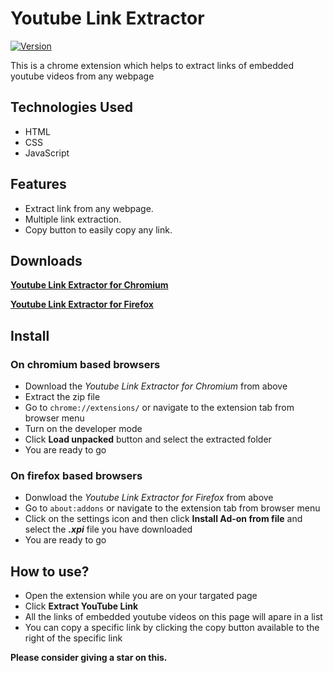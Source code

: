 # Youtube Link Extractor

[![Version](https://img.shields.io/badge/version-1.0.0-blue.svg)](https://github.com/rionislam/youtube-link-extractor/releases/tag/v1.0.0)

This is a chrome extension which helps to extract links of embedded youtube videos from any webpage

## Technologies Used

- HTML
- CSS
- JavaScript

## Features

- Extract link from any webpage.
- Multiple link extraction.
- Copy button to easily copy any link.

## Downloads

 **[Youtube Link Extractor for Chromium](https://raw.githubusercontent.com/rionislam/Youtube-Link-Extractor/Chromium/build/Youtube-LInk-Extractor-1.0(Chromium).zip)**

 **[Youtube Link Extractor for Firefox](https://raw.githubusercontent.com/rionislam/Youtube-Link-Extractor/Firefox/build/Youtube-LInk-Extractor-1.0(Firefox).xpi)**

## Install

### On chromium based browsers
- Download the *Youtube Link Extractor for Chromium* from above
- Extract the zip file
- Go to `chrome://extensions/` or navigate to the extension tab from browser menu
- Turn on the developer mode
- Click **Load unpacked** button and select the extracted folder
- You are ready to go

### On firefox based browsers
- Donwload the *Youtube Link Extractor for Firefox* from above
- Go to `about:addons` or navigate to the extension tab from browser menu
- Click on the settings icon and then click **Install Ad-on from file** and select the ***.xpi*** file you have downloaded
- You are ready to go

## How to use?

- Open the extension while you are on your targated page
- Click **Extract YouTube Link**
- All the links of embedded youtube videos on this page will apare in a list
- You can copy a specific link by clicking the copy button available to the right of the specific link


**Please consider giving a star on this.**